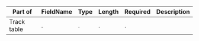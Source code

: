 | Part of | FieldName | Type | Length | Required | Description |
| --- | --- | --- | --- | --- | --- |
| Track table | . | . | . | . | |

